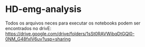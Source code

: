 # HD-emg-analysis
Todos os arquivos neces para executar os notebooks podem ser encontrados no drivE:  https://drive.google.com/drive/folders/1sSt0RAVWibqDtGQI0-0NM_G48fxIV6uv?usp=sharing
